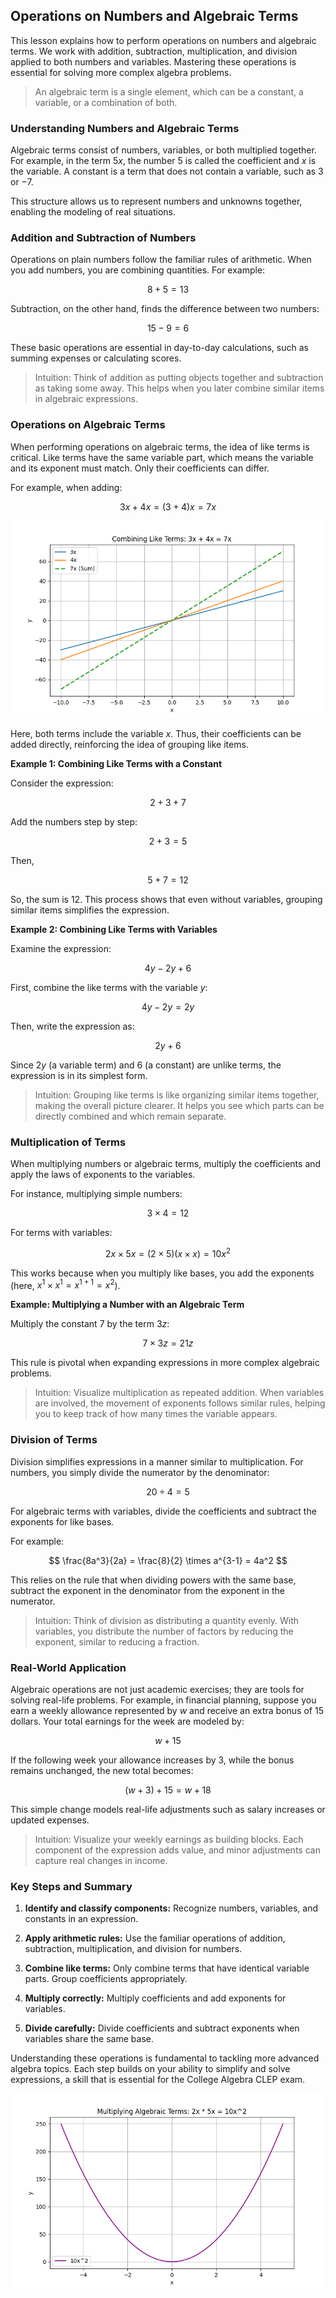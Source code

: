 ## Operations on Numbers and Algebraic Terms

This lesson explains how to perform operations on numbers and algebraic terms. We work with addition, subtraction, multiplication, and division applied to both numbers and variables. Mastering these operations is essential for solving more complex algebra problems.

> An algebraic term is a single element, which can be a constant, a variable, or a combination of both.

### Understanding Numbers and Algebraic Terms

Algebraic terms consist of numbers, variables, or both multiplied together. For example, in the term $5x$, the number $5$ is called the coefficient and $x$ is the variable. A constant is a term that does not contain a variable, such as $3$ or $-7$.

This structure allows us to represent numbers and unknowns together, enabling the modeling of real situations.

### Addition and Subtraction of Numbers

Operations on plain numbers follow the familiar rules of arithmetic. When you add numbers, you are combining quantities. For example:

$$
8 + 5 = 13
$$

Subtraction, on the other hand, finds the difference between two numbers:

$$
15 - 9 = 6
$$

These basic operations are essential in day-to-day calculations, such as summing expenses or calculating scores.

> Intuition: Think of addition as putting objects together and subtraction as taking some away. This helps when you later combine similar items in algebraic expressions.

### Operations on Algebraic Terms

When performing operations on algebraic terms, the idea of like terms is critical. Like terms have the same variable part, which means the variable and its exponent must match. Only their coefficients can differ.

For example, when adding:

$$
3x + 4x = (3+4)x = 7x
$$

![Line plot showing terms $f(x)=3x$, $g(x)=4x$, with sum $7x$.](images/plot_1_01-02-lesson-operations-on-numbers-and-algebraic-terms.md.png)

Here, both terms include the variable $x$. Thus, their coefficients can be added directly, reinforcing the idea of grouping like items.

**Example 1: Combining Like Terms with a Constant**

Consider the expression:

$$
2 + 3 + 7
$$

Add the numbers step by step:

$$
2 + 3 = 5
$$

Then,

$$
5 + 7 = 12
$$

So, the sum is $12$. This process shows that even without variables, grouping similar items simplifies the expression.

**Example 2: Combining Like Terms with Variables**

Examine the expression:

$$
4y - 2y + 6
$$

First, combine the like terms with the variable $y$:

$$
4y - 2y = 2y
$$

Then, write the expression as:

$$
2y + 6
$$

Since $2y$ (a variable term) and $6$ (a constant) are unlike terms, the expression is in its simplest form.

> Intuition: Grouping like terms is like organizing similar items together, making the overall picture clearer. It helps you see which parts can be directly combined and which remain separate.

### Multiplication of Terms

When multiplying numbers or algebraic terms, multiply the coefficients and apply the laws of exponents to the variables.

For instance, multiplying simple numbers:

$$
3 \times 4 = 12
$$

For terms with variables:

$$
2x \times 5x = (2 \times 5)(x \times x) = 10x^2
$$

This works because when you multiply like bases, you add the exponents (here, $x^1 \times x^1 = x^{1+1} = x^2$).

**Example: Multiplying a Number with an Algebraic Term**

Multiply the constant $7$ by the term $3z$:

$$
7 \times 3z = 21z
$$

This rule is pivotal when expanding expressions in more complex algebraic problems.

> Intuition: Visualize multiplication as repeated addition. When variables are involved, the movement of exponents follows similar rules, helping you to keep track of how many times the variable appears.

### Division of Terms

Division simplifies expressions in a manner similar to multiplication. For numbers, you simply divide the numerator by the denominator:

$$
20 \div 4 = 5
$$

For algebraic terms with variables, divide the coefficients and subtract the exponents for like bases.

For example:

$$
\frac{8a^3}{2a} = \frac{8}{2} \times a^{3-1} = 4a^2
$$

This relies on the rule that when dividing powers with the same base, subtract the exponent in the denominator from the exponent in the numerator.

> Intuition: Think of division as distributing a quantity evenly. With variables, you distribute the number of factors by reducing the exponent, similar to reducing a fraction.

### Real-World Application

Algebraic operations are not just academic exercises; they are tools for solving real-life problems. For example, in financial planning, suppose you earn a weekly allowance represented by $w$ and receive an extra bonus of $15$ dollars. Your total earnings for the week are modeled by:

$$
w + 15
$$

If the following week your allowance increases by $3$, while the bonus remains unchanged, the new total becomes:

$$
(w + 3) + 15 = w + 18
$$

This simple change models real-life adjustments such as salary increases or updated expenses.

> Intuition: Visualize your weekly earnings as building blocks. Each component of the expression adds value, and minor adjustments can capture real changes in income.

### Key Steps and Summary

1. **Identify and classify components:** Recognize numbers, variables, and constants in an expression.

2. **Apply arithmetic rules:** Use the familiar operations of addition, subtraction, multiplication, and division for numbers.

3. **Combine like terms:** Only combine terms that have identical variable parts. Group coefficients appropriately.

4. **Multiply correctly:** Multiply coefficients and add exponents for variables.

5. **Divide carefully:** Divide coefficients and subtract exponents when variables share the same base.

Understanding these operations is fundamental to tackling more advanced algebra topics. Each step builds on your ability to simplify and solve expressions, a skill that is essential for the College Algebra CLEP exam.

![Result of $2x \times 5x$ yielding $10x^2$.](images/plot_2_01-02-lesson-operations-on-numbers-and-algebraic-terms.md.png)